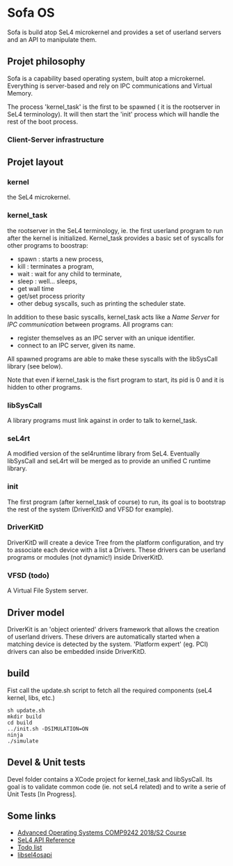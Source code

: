 # Sofa OS

Sofa is build atop SeL4 microkernel and provides a set of userland servers and an API to manipulate them.

## Projet philosophy
Sofa is a capability based operating system, built atop a microkernel. Everything is server-based and rely on IPC communications and Virtual Memory.  

The process 'kernel_task' is the first to be spawned ( it is the rootserver in SeL4 terminology). It will then start the 'init' process which will handle the rest of the boot process.

### Client-Server infrastructure 


## Projet layout
### kernel
the SeL4 microkernel.

### kernel_task
the rootserver in the SeL4 terminology, ie. the first userland program to run after the kernel is initialized. Kernel_task provides a basic set of syscalls for other programs to boostrap:

* spawn : starts a new process,
* kill : terminates a program,
* wait : wait for any child to terminate,
* sleep : well... sleeps,
* get wall time
* get/set process priority
* other debug syscalls, such as printing the scheduler state.



In addition to these basic syscalls, kernel_task acts like a _Name Server_ for _IPC communication_ between programs. All programs can:

* register themselves as an IPC server with an unique identifier.
* connect to an IPC server, given its name.

All spawned programs are able to make these syscalls with the libSysCall library (see below).

Note that even if kernel_task is the fisrt program to start, its pid is 0 and it is hidden to other programs.

### libSysCall
A library programs must link against in order to talk to kernel_task. 

### seL4rt
A modified version of the sel4runtime library from SeL4. Eventually libSysCall and seL4rt will be merged as to provide an unified C runtime library.

### init
The first program (after kernel_task of course) to run, its goal is to bootstrap the rest of the system (DriverKitD and VFSD for example).

### DriverKitD
DriverKitD will create a device Tree from the platform configuration, and try to associate each device with a list a Drivers. These drivers can be userland programs or modules (not dynamic!) inside DriverKitD. 

### VFSD (todo)
A Virtual File System server.


## Driver model
DriverKit is an 'object oriented' drivers framework that allows the creation of userland drivers. These drivers are automatically started when a matching device is detected by the system. 'Platform expert' (eg. PCI) drivers can also be embedded inside DriverKitD.


## build
Fist call the update.sh script to fetch all the required components (seL4 kernel, libs, etc.)

```
sh update.sh
mkdir build
cd build
../init.sh -DSIMULATION=ON
ninja
./simulate
```


## Devel & Unit tests
Devel folder contains a XCode project for kernel_task and libSysCall. Its goal is to validate common code (ie. not seL4 related) and to write a serie of Unit Tests [In Progress].

## Some links

* [Advanced Operating Systems COMP9242 2018/S2 Course](http://www.cse.unsw.edu.au/~cs9242/)
* [SeL4 API Reference](https://docs.sel4.systems/ApiDoc.html)
* [Todo list](ToDo.md)
* [libsel4osapi](https://github.com/rticommunity/libsel4osapi)